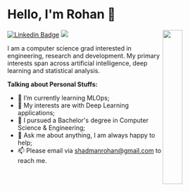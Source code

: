 # Hello, I'm Rohan 👋
<img align='right' src="https://i.pinimg.com/originals/b9/49/c8/b949c86a570df07a7440abe39405834c.gif" width="30%">

[![Linkedin Badge](https://img.shields.io/badge/-ShadmanRohan-blue?style=flat-square&logo=Linkedin&logoColor=white&link=https://www.linkedin.com/in/shadmanrohan/)](https://www.linkedin.com/in/shadmanrohan/)  ![](https://komarev.com/ghpvc/?username=ShadmanRohan&style=flat-square)





I am a computer science grad interested in engineering, research and development. My primary interests span across artificial intelligence, deep learning and statistical analysis. 

**Talking about Personal Stuffs:**

- 🌱 I’m currently learning MLOps; 
- 🤔 My interests are with Deep Learning applications;
- 💼 I pursued a Bachelor's degree in Computer Science & Engineering;
- 💬 Ask me about anything, I am always happy to help;
- 📫 Please email via shadmanrohan@gmail.com to reach me.
